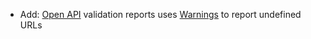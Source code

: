 * Add: [Open API](HTTP/openAPI-spec) validation reports uses [Warnings](report/warnings) to report undefined URLs